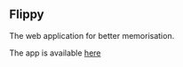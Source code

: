 ## Flippy ##

The web application for better memorisation.

The app is available [here](https://flippy-c2572.web.app) 

